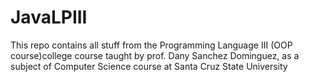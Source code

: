 # JavaLPIII
This repo contains all stuff from the Programming Language III (OOP course)college course taught by prof. Dany Sanchez Dominguez, as a subject of Computer Science course at Santa Cruz State University
